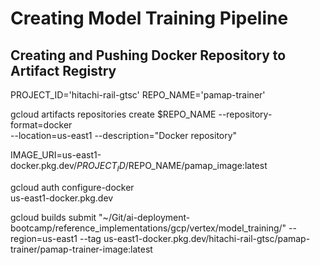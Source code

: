 # Creating Model Training Pipeline

## Creating and Pushing Docker Repository to Artifact Registry
PROJECT_ID='hitachi-rail-gtsc'
REPO_NAME='pamap-trainer'

gcloud artifacts repositories create $REPO_NAME --repository-format=docker \
--location=us-east1 --description="Docker repository"

IMAGE_URI=us-east1-docker.pkg.dev/$PROJECT_ID/$REPO_NAME/pamap_image:latest

gcloud auth configure-docker \
    us-east1-docker.pkg.dev

gcloud builds submit "~/Git/ai-deployment-bootcamp/reference_implementations/gcp/vertex/model_training/" --region=us-east1 --tag us-east1-docker.pkg.dev/hitachi-rail-gtsc/pamap-trainer/pamap-trainer-image:latest